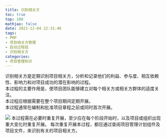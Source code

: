 ```yaml
---
title: 识别相关方
toc: true
top: 100
mathjax: false
date: 2021-12-04 22:31:46
tags:
- PMP
- 项目相关方管理
- 启动过程组
- 识别相关方
categories:
- 项目管理知识
---
```

识别相关方是定期识别项目相关方，分析和记录他们的利益、参与度、相互依赖性、影响力和对项目成功的潜在影响的过程。  
本过程的主要作用是，使项目团队能够建立对每个相关方或相关方群体的适度关注。  
本过程应根据需要在整个项目期间定期开展。  
本过程通常在编制和批准项目章程之前或同时首次开展。  

<img src="https://ddabb.github.io/photos/pmpimages/数据流向图/13.1识别相关方.png"/>
本过程需在必要时重复开展，至少应在每个阶段开始时，以及项目或组织出现重大变化时重复开展。  
每次重复开展本过程，都应通过查阅项目管理计划组件及项目文件，来识别有关的项目相关方。
